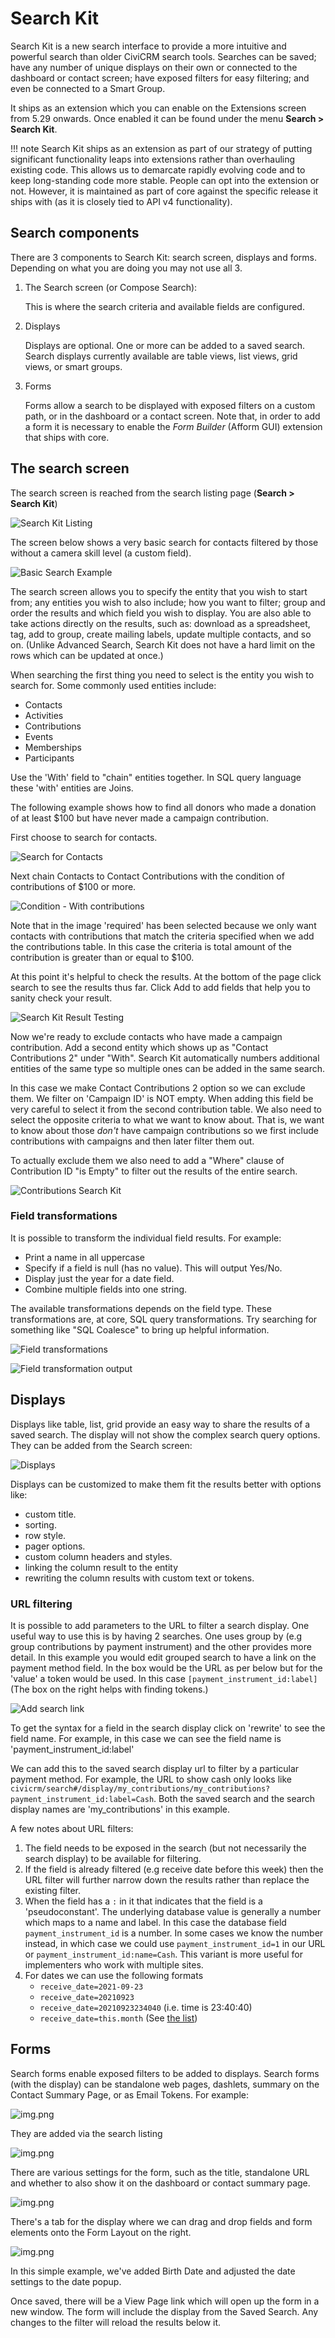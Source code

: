 # Search Kit

Search Kit is a new search interface to provide a more intuitive and powerful search than older CiviCRM search tools. Searches can be saved; have any number of unique displays on their own or connected to the dashboard or contact screen; have exposed filters for easy filtering; and even be connected to a Smart Group.

It ships as an extension which you can enable on the Extensions screen from 5.29 onwards. Once enabled it can be found under the menu **Search > Search Kit**.

!!! note 
    Search Kit ships as an extension as part of our strategy of
    putting significant functionality leaps into extensions rather than 
    overhauling existing code. This allows us to demarcate rapidly evolving
    code and to keep long-standing code more stable. People can opt into 
    the extension or not. However, it is maintained as part of core against
    the specific release it ships with (as it is closely tied to API v4 
    functionality).

## Search components

There are 3 components to Search Kit: search screen, displays and forms. Depending on what you are doing you may not use all 3.

1. The Search screen (or Compose Search):
    
    This is where the search criteria and available fields are configured.

2. Displays
    
    Displays are optional. One or more can be added to a saved search. Search displays
    currently available are table views, list views, grid views, or smart groups.
     
3. Forms
    
    Forms allow a search to be displayed with exposed filters on a custom path, or
    in the dashboard or a contact screen. Note that, in order to add a form it is necessary to
    enable the _Form Builder_ (Afform GUI) extension that ships with core.

## The search screen

The search screen is reached from the search listing page (**Search > Search Kit**)

![Search Kit Listing](../img/the-user-interface/search-kit/search-listing.png)

The screen below shows a very basic search for contacts filtered by those without a camera skill level (a custom field). 

![Basic Search Example](../img/the-user-interface/search-kit/basic-search.png)

The search screen allows you to specify the entity that you wish to start
from; any entities you wish to also include; how you want to filter; group
and order the results and which field you wish to display. You are also
able to take actions directly on the results, such as: download as a spreadsheet,
tag, add to group, create mailing labels, update multiple contacts, and so on. 
(Unlike Advanced Search, Search Kit does not have a hard limit on the rows which can be updated at once.)

When searching the first thing you need to select is the entity you wish 
to search for. Some commonly used entities include:

- Contacts
- Activities
- Contributions
- Events
- Memberships
- Participants

Use the 'With' field to "chain" entities together. In SQL query language these 'with' entities are Joins.

The following example shows how to find all donors who made a donation of at least $100 but have never made a campaign contribution.

First choose to search for contacts.

![Search for Contacts](../img/the-user-interface/search-kit/search-contacts.png)

Next chain Contacts to Contact Contributions with the condition of contributions of $100 or more.

![Condition - With contributions](../img/the-user-interface/search-kit/with-contributions.png)

Note that in the image 'required' has been selected because we only want
contacts with contributions that match the criteria specified when we
add the contributions table. In this case the criteria is total amount 
of the contribution is greater than or equal to $100.

At this point it's helpful to check the results. At the bottom of the
page click search to see the results thus far. Click Add to add fields that help you to sanity
check your result.

![Search Kit Result Testing](../img/the-user-interface/search-kit/test-search.png)

Now we're ready to exclude contacts who have made a campaign contribution. Add a second
entity which shows up as "Contact Contributions 2" under "With". Search Kit automatically numbers
additional entities of the same type so multiple ones can be added in the same search.

In this case we make Contact Contributions 2 option so we can exclude them. We filter on
'Campaign ID' is NOT empty. When adding this field be very careful to select
it from the second contribution table. We also need to select the
opposite criteria to what we want to know about. That is, we want to know about
those _don't_ have campaign contributions so we first include contributions with campaigns and then later filter them out.

To actually exclude them we also need to add 
a "Where" clause of Contribution ID "is Empty" to filter out the results of the entire search.

![Contributions Search Kit](../img/the-user-interface/search-kit/contributions2.png)

### Field transformations

It is possible to transform the individual field results. For example:

- Print a name in all uppercase
- Specify if a field is null (has no value). This will output Yes/No.
- Display just the year for a date field.
- Combine multiple fields into one string.

The available transformations depends on the field type. These transformations are, at core, SQL query transformations.
Try searching for something like "SQL Coalesce" to bring up helpful information.

![Field transformations](../img/the-user-interface/search-kit/field-transformations.png)

![Field transformation output](../img/the-user-interface/search-kit/fields-transformed.png)


## Displays

Displays like table, list, grid provide an easy way to share the results of a saved search.
The display will not show the complex search query options. They can be added from the Search screen:

![Displays](../img/the-user-interface/search-kit/search-display.png)

Displays can be customized to make them fit the results better with options like:

- custom title.
- sorting.
- row style.
- pager options.
- custom column headers and styles.
- linking the column result to the entity
- rewriting the column results with custom text or tokens.

### URL filtering

It is possible to add parameters to the URL to filter a search display.
One useful way to use this is by having 2 searches. One uses group by
(e.g group contributions by payment instrument) and the other provides more
detail. In this example you would edit grouped search to have a link on
the payment method field. In the box would be the URL as per below but
for the 'value' a token would be used. In this case `[payment_instrument_id:label]`
(The box on the right helps with finding tokens.)

![Add search link](../img/the-user-interface/search-kit/search-link.png)

To get the syntax for a field in the search display click on 'rewrite'
to see the field name. For example, in this case we can see the field
name is 'payment_instrument_id:label'

We can add this to the saved search display url to filter by a particular 
payment method. For example, the URL to show cash only looks like
`civicrm/search#/display/my_contributions/my_contributions?payment_instrument_id:label=Cash`.
Both the saved search and the search display names are 'my_contributions' in this example.

A few notes about URL filters:

1) The field needs to be exposed in the search (but not necessarily the search display) to be available for filtering.
2) If the field is already filtered (e.g receive date before this week) then the URL filter will further narrow down the results rather than replace the existing filter.
3) When the field has a `:` in it that indicates that the field is a 'pseudoconstant'. The underlying database value is generally
a number which maps to a name and label. In this case the database field `payment_instrument_id` is a number. In some cases we know the number instead, in which case we could use `payment_instrument_id=1` in our URL or `payment_instrument_id:name=Cash`. This variant is more useful for implementers who work with multiple sites.
4) For dates we can use the following formats
   - `receive_date=2021-09-23`
   - `receive_date=20210923`
   - `receive_date=20210923234040` (i.e. time is 23:40:40)
   - `receive_date=this.month` (See [the list](../searching/relative-date-formats.md))

## Forms

Search forms enable exposed filters to be added to displays. Search forms (with the display) can be standalone web pages,
dashlets, summary on the Contact Summary Page, or as Email Tokens. For example:

![img.png](../img/the-user-interface/search-kit/search-dashlet.png)

They are added via the search listing

![img.png](../img/the-user-interface/search-kit/add-form.png)

There are various settings for the form, such as the title, standalone URL and whether to also show it on the dashboard or contact summary page.

![img.png](../img/the-user-interface/search-kit/formbuilder-settings.png)

There's a tab for the display where we can drag and drop fields and form elements onto the Form Layout on the right.

![img.png](../img/the-user-interface/search-kit/formbuilder-filter.png)

In this simple example, we've added Birth Date and adjusted the date settings to the date popup.

Once saved, there will be a View Page link which will open up the form in a new window. The form will include the display from the Saved Search.
Any changes to the filter will reload the results below it.